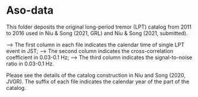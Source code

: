 # Aso-data
This folder deposits the original long-period tremor (LPT) catalog from 2011 to 2016 used in Niu & Song (2021, GRL) and Niu & Song (2021, submitted). 

--> The first column in each file indicates the calendar time of single LPT event in JST; 
--> The second column indicates the cross-correlation coefficient in 0.03-0.1 Hz; 
--> The third column indicates the signal-to-noise ratio in 0.03-0.1 Hz.  

Please see the details of the catalog construction in Niu and Song (2020, JVGR). The suffix of each file indicates the calendar year of the part of the catalog.

